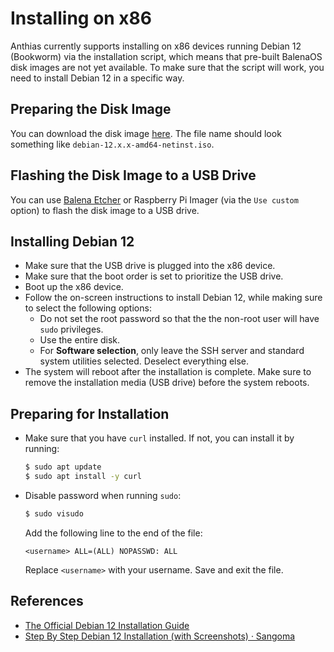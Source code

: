 # Installing on x86

Anthias currently supports installing on x86 devices running Debian 12 (Bookworm) via the installation script,
which means that pre-built BalenaOS disk images are not yet available.
To make sure that the script will work, you need to install Debian 12 in a specific way.

## Preparing the Disk Image

You can download the disk image [here](https://www.debian.org/download). The file name should look something
like `debian-12.x.x-amd64-netinst.iso`.

## Flashing the Disk Image to a USB Drive

You can use [Balena Etcher](https://www.balena.io/etcher/) or Raspberry Pi Imager (via the `Use custom` option)
to flash the disk image to a USB drive.

## Installing Debian 12

* Make sure that the USB drive is plugged into the x86 device.
* Make sure that the boot order is set to prioritize the USB drive.
* Boot up the x86 device.
* Follow the on-screen instructions to install Debian 12, while making sure to select the following options:
  * Do not set the root password so that the the non-root user will have `sudo` privileges.
  * Use the entire disk.
  * For **Software selection**, only leave the SSH server and standard system utilities selected.
    Deselect everything else.
* The system will reboot after the installation is complete. Make sure to remove the installation media (USB drive)
  before the system reboots.

## Preparing for Installation

* Make sure that you have `curl` installed. If not, you can install it by running:
  ```bash
  $ sudo apt update
  $ sudo apt install -y curl
  ```
* Disable password when running `sudo`:
  ```bash
  $ sudo visudo
  ```
  Add the following line to the end of the file:
  ```
  <username> ALL=(ALL) NOPASSWD: ALL
  ```
  Replace `<username>` with your username.
  Save and exit the file.

## References

* [The Official Debian 12 Installation Guide](https://www.debian.org/releases/bookworm/amd64)
* [Step By Step Debian 12 Installation (with Screenshots) &middot; Sangoma](https://sangomakb.atlassian.net/wiki/spaces/FP/pages/295403538/Step+By+Step+Debian+12+Installation)